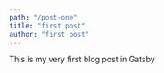```yaml
---
path: "/post-one"
title: "first post"
author: "first post"
---
```


This is my very first blog post in Gatsby